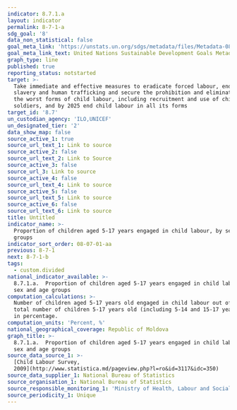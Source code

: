 ```yaml
---
indicator: 8.7.1.a
layout: indicator
permalink: 8-7-1-a
sdg_goal: '8'
data_non_statistical: false
goal_meta_link: 'https://unstats.un.org/sdgs/metadata/files/Metadata-08-07-01.pdf'
goal_meta_link_text: United Nations Sustainable Development Goals Metadata (pdf 525kB)
graph_type: line
published: true
reporting_status: notstarted
target: >-
  Take immediate and effective measures to eradicate forced labour, end modern
  slavery and human trafficking and secure the prohibition and elimination of
  the worst forms of child labour, including recruitment and use of child
  soldiers, and by 2025 end child labour in all its forms
target_id: '8.7'
un_custodian_agency: 'ILO,UNICEF'
un_designated_tier: '2'
data_show_map: false
source_active_1: true
source_url_text_1: Link to source
source_active_2: false
source_url_text_2: Link to Source
source_active_3: false
source_url_3: Link to source
source_active_4: false
source_url_text_4: Link to source
source_active_5: false
source_url_text_5: Link to source
source_active_6: false
source_url_text_6: Link to source
title: Untitled
indicator_name: >-
  Proportion of children aged 5-17 years engaged in child labour, by sex and age
  groups
indicator_sort_order: 08-07-01-aa
previous: 8-7-1
next: 8-7-1-b
tags:
  - custom.divided
national_indicator_available: >-
  8.7.1.a.  Proportion of children aged 5-17 years engaged in child labour, by
  sex and age groups
computation_calculations: >-
  Number of children aged 5-17 years old engaged in child labour out of the
  total number of children 5-17 years old (including 5-14 and 15-17 years old),
  in percentage.
computation_units: 'Percent, %'
national_geographical_coverage: Republic of Moldova
graph_title: >-
  8.7.1.a.  Proportion of children aged 5-17 years engaged in child labour, by
  sex and age groups
source_data_source_1: >-
  [Child Labour Survey,
  2009](http://www.statistica.md/pageview.php?l=ro&id=3117&idc=350)
source_data_supplier_1: National Bureau of Statistics
source_organisation_1: National Bureau of Statistics
source_responsible_monitoring_1: 'Ministry of Health, Labour and Social Protection'
source_periodicity_1: Unique
---
```


